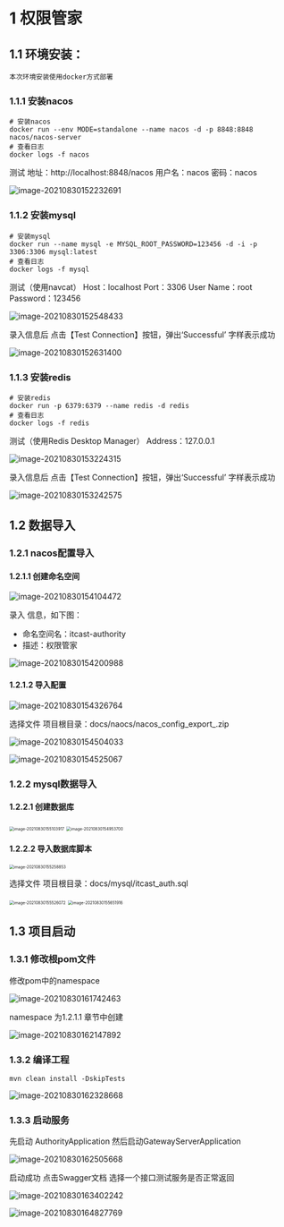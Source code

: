 # 1 权限管家

## 1.1 环境安装：

`本次环境安装使用docker方式部署`

### 1.1.1 安装nacos

```shell
# 安装nacos
docker run --env MODE=standalone --name nacos -d -p 8848:8848 nacos/nacos-server
# 查看日志
docker logs -f nacos
```

测试 地址：http://localhost:8848/nacos    用户名：nacos   密码：nacos

![image-20210830152232691](install.assets/image-20210830152232691.png)

### 1.1.2 安装mysql

```shell
# 安装mysql
docker run --name mysql -e MYSQL_ROOT_PASSWORD=123456 -d -i -p 3306:3306 mysql:latest
# 查看日志
docker logs -f mysql
```

测试（使用navcat）  Host：localhost    Port：3306    User Name：root    Password：123456

![image-20210830152548433](install.assets/image-20210830152548433.png)

录入信息后 点击【Test Connection】按钮，弹出‘Successful’ 字样表示成功

![image-20210830152631400](install.assets/image-20210830152631400.png)

### 1.1.3 安装redis

```shell
# 安装redis
docker run -p 6379:6379 --name redis -d redis 
# 查看日志
docker logs -f redis
```

测试（使用Redis Desktop Manager） Address：127.0.0.1

![image-20210830153224315](install.assets/image-20210830153224315.png)

录入信息后 点击【Test Connection】按钮，弹出‘Successful’ 字样表示成功

![image-20210830153242575](install.assets/image-20210830153242575.png)

## 1.2 数据导入

### 1.2.1 nacos配置导入

#### 1.2.1.1 创建命名空间

![image-20210830154104472](install.assets/image-20210830154104472.png)

录入 信息，如下图：

- 命名空间名：itcast-authority
- 描述：权限管家

![image-20210830154200988](install.assets/image-20210830154200988.png)

#### 1.2.1.2 导入配置

![image-20210830154326764](install.assets/image-20210830154326764.png)

选择文件  项目根目录：docs/naocs/nacos_config_export_.zip

![image-20210830154504033](install.assets/image-20210830154504033.png)

![image-20210830154525067](install.assets/image-20210830154525067.png)


### 1.2.2 mysql数据导入

#### 1.2.2.1 创建数据库

<img src="install.assets/image-20210830155103917.png" alt="image-20210830155103917" style="zoom:50%;" /> 

<img src="install.assets/image-20210830154953700.png" alt="image-20210830154953700" style="zoom:50%;" /> 

#### 1.2.2.2 导入数据库脚本

<img src="install.assets/image-20210830155258853.png" alt="image-20210830155258853" style="zoom:50%;" /> 

选择文件 项目根目录：docs/mysql/itcast_auth.sql

<img src="install.assets/image-20210830155526072.png" alt="image-20210830155526072" style="zoom:50%;" /> 

<img src="install.assets/image-20210830155651916.png" alt="image-20210830155651916" style="zoom:50%;" /> 

## 1.3 项目启动

### 1.3.1 修改根pom文件

修改pom中的namespace

![image-20210830161742463](install.assets/image-20210830161742463.png)

namespace 为1.2.1.1 章节中创建 

![image-20210830162147892](install.assets/image-20210830162147892.png)

### 1.3.2 编译工程

```shell
mvn clean install -DskipTests
```

![image-20210830162328668](install.assets/image-20210830162328668.png)

### 1.3.3 启动服务

先启动 AuthorityApplication 然后启动GatewayServerApplication

![image-20210830162505668](install.assets/image-20210830162505668.png)

启动成功 点击Swagger文档 选择一个接口测试服务是否正常返回

![image-20210830163402242](install.assets/image-20210830163402242.png)

![image-20210830164827769](install.assets/image-20210830164827769.png)


